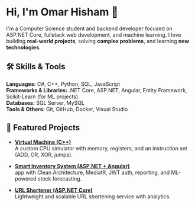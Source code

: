 # Hi, I'm Omar Hisham 👋

I'm a Computer Science student and backend developer focused on ASP.NET Core, fullstack web development, and machine learning. I love building **real-world projects**, solving **complex problems**, and learning **new technologies**.


## 🛠 Skills & Tools

**Languages:** C#, C++, Python, SQL, JavaScript  
**Frameworks & Libraries:** .NET Core, ASP.NET, Angular, Entity Framework, Scikit-Learn (for ML projects)  
**Databases:** SQL Server, MySQL  
**Tools & Others:** Git, GitHub, Docker, Visual Studio  



## 🚀 Featured Projects

- **[Virtual Machine (C++)](https://github.com/Oh011/VirtualMachine)**  
  A custom CPU simulator with memory, registers, and an instruction set (ADD, OR, XOR, jumps).  

- **[Smart Inventory System (ASP.NET + Angular)](https://github.com/Oh011/SmartInventory)**  
 app with Clean Architecture, MediatR, JWT auth, reporting, and ML-powered stock forecasting.  

- **[URL Shortener (ASP.NET Core)](https://github.com/Oh011/UrlShortener)**  
  Lightweight and scalable URL shortening service with analytics.  



<!--
**Oh011/Oh011** is a ✨ _special_ ✨ repository because its `README.md` (this file) appears on your GitHub profile.

Here are some ideas to get you started:

- 🔭 I’m currently working on ...
- 🌱 I’m currently learning ...
- 👯 I’m looking to collaborate on ...
- 🤔 I’m looking for help with ...
- 💬 Ask me about ...
- 📫 How to reach me: ...
- 😄 Pronouns: ...
- ⚡ Fun fact: ...
-->
